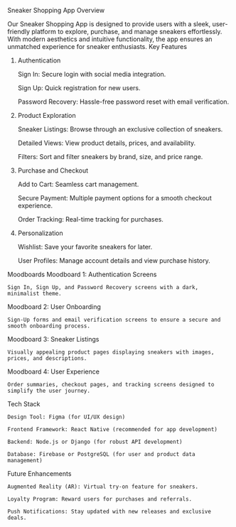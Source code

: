 Sneaker Shopping App
Overview

Our Sneaker Shopping App is designed to provide users with a sleek, user-friendly platform to explore, purchase, and manage sneakers effortlessly. With modern aesthetics and intuitive functionality, the app ensures an unmatched experience for sneaker enthusiasts.
Key Features
1. Authentication

    Sign In: Secure login with social media integration.

    Sign Up: Quick registration for new users.

    Password Recovery: Hassle-free password reset with email verification.

2. Product Exploration

    Sneaker Listings: Browse through an exclusive collection of sneakers.

    Detailed Views: View product details, prices, and availability.

    Filters: Sort and filter sneakers by brand, size, and price range.

3. Purchase and Checkout

    Add to Cart: Seamless cart management.

    Secure Payment: Multiple payment options for a smooth checkout experience.

    Order Tracking: Real-time tracking for purchases.

4. Personalization

    Wishlist: Save your favorite sneakers for later.

    User Profiles: Manage account details and view purchase history.

Moodboards
Moodboard 1: Authentication Screens

    Sign In, Sign Up, and Password Recovery screens with a dark, minimalist theme.

Moodboard 2: User Onboarding

    Sign-Up forms and email verification screens to ensure a secure and smooth onboarding process.

Moodboard 3: Sneaker Listings

    Visually appealing product pages displaying sneakers with images, prices, and descriptions.

Moodboard 4: User Experience

    Order summaries, checkout pages, and tracking screens designed to simplify the user journey.

Tech Stack

    Design Tool: Figma (for UI/UX design)

    Frontend Framework: React Native (recommended for app development)

    Backend: Node.js or Django (for robust API development)

    Database: Firebase or PostgreSQL (for user and product data management)

Future Enhancements

    Augmented Reality (AR): Virtual try-on feature for sneakers.

    Loyalty Program: Reward users for purchases and referrals.

    Push Notifications: Stay updated with new releases and exclusive deals.
